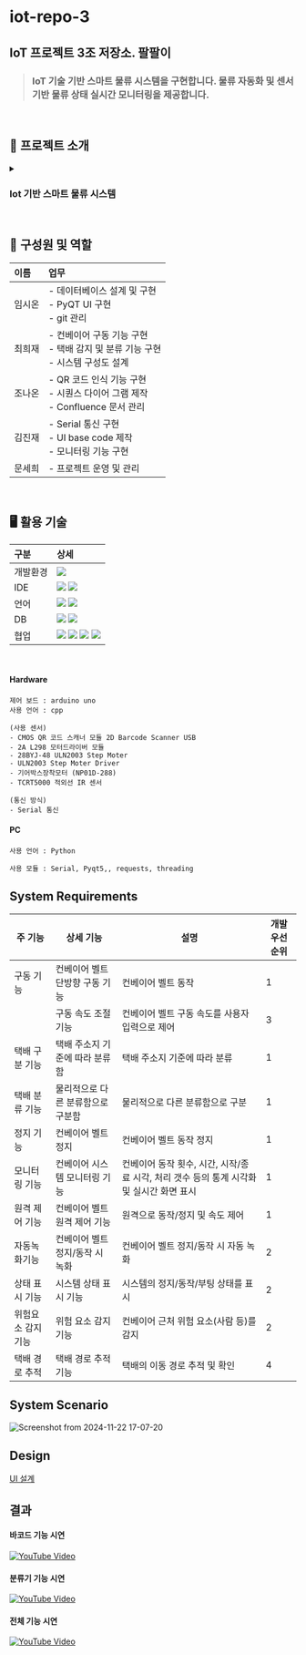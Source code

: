 # iot-repo-3
IoT 프로젝트 3조 저장소. 팔팔이
---
> ### IoT 기술 기반 스마트 물류 시스템을 구현합니다. 물류 자동화 및 센서 기반 물류 상태 실시간 모니터링을 제공합니다.

<br />

## 🤖 프로젝트 소개
<details markdown="1">
  <summary><h3>Iot 기반 스마트 물류 시스템</h3></h3></summary>
  <li>물류 산업은 점차 대형화, 복잡화되고 있으며, 효율적인 운영 체계 구축이 필수적인 과제로 대두되고 있다.</li>
  <li>본 프로젝트는 IoT 센서, 실시간 데이터에 기반하여 물류 프로세스 자동화를 목표로 한다.</li>
  <li>제안된 시스템은 물류 관리의 최적화와 자원 활용 효율성을 향상시킬 수 있을 것으로 기대된다.</li>
</details>
<br />

## 🧠 구성원 및 역할
|이름|업무|
|:---|:---|
|임시온|- 데이터베이스 설계 및 구현<br> - PyQT UI 구현 <br> - git 관리|
|최희재|- 컨베이어 구동 기능 구현<br> - 택배 감지 및 분류 기능 구현<br> - 시스템 구성도 설계|
|조나온|- QR 코드 인식 기능 구현<br> - 시퀀스 다이어 그램 제작<br> - Confluence 문서 관리|
|김진재|- Serial 통신 구현<br> - UI base code 제작 <br> - 모니터링 기능 구현|
|문세희|- 프로젝트 운영 및 관리|
<br />

## 🖥️ 활용 기술
|구분|상세|
|:---|:---|
|개발환경|<img src="https://img.shields.io/badge/Ubuntu-E95420?style=for-the-badge&logo=ubuntu&logoColor=white" /> |
|IDE| <img src="https://img.shields.io/badge/VSCode-0078D4?style=for-the-badge&logo=visual%20studio%20code&logoColor=white" /> <img src="https://img.shields.io/badge/arduino-00878F?style=for-the-badge&logo=arduino&logoColor=white" /> |
|언어| <img src="https://img.shields.io/badge/Python-3776AB?style=for-the-badge&logo=python&logoColor=white" /> <img src="https://img.shields.io/badge/c++-00599C?style=for-the-badge&logo=c++&logoColor=white" /> |
|DB|<img src="https://img.shields.io/badge/Amazon_RDS-232F3E?style=for-the-badge&logo=amazon-aws&logoColor=white" /> <img src="https://img.shields.io/badge/MySQL-00000F?style=for-the-badge&logo=mysql&logoColor=white" />|
|협업| <img src="https://img.shields.io/badge/Slack-4A154B?style=for-the-badge&logo=slack&logoColor=white" /> <img src="https://img.shields.io/badge/confluence-172B4D?style=for-the-badge&logo=confluence&logoColor=white" /> <img src="https://img.shields.io/badge/jira-0052CC?style=for-the-badge&logo=jira&logoColor=white" /> <img src="https://img.shields.io/badge/github-181717?style=for-the-badge&logo=github&logoColor=white" />||
<br />

#### Hardware
    제어 보드 : arduino uno
    사용 언어 : cpp
    
    (사용 센서)
    - CMOS QR 코드 스캐너 모듈 2D Barcode Scanner USB
    - 2A L298 모터드라이버 모듈
    - 28BYJ-48 ULN2003 Step Moter
    - ULN2003 Step Moter Driver
    - 기어박스장착모터 (NP01D-288)
    - TCRT5000 적외선 IR 센서
    
    (통신 방식)
    - Serial 통신

#### PC
    사용 언어 : Python

    사용 모듈 : Serial, Pyqt5,, requests, threading



## System Requirements
| **주 기능**            | **상세 기능**                     | **설명**                                                                 | **개발 우선 순위** |
|-------------------------|-----------------------------------|--------------------------------------------------------------------------|--------------------|
| 구동 기능              | 컨베이어 벨트 단방향 구동 기능    | 컨베이어 벨트 동작                                                      | 1                  |
|                       | 구동 속도 조절 기능              | 컨베이어 벨트 구동 속도를 사용자 입력으로 제어                          | 3                  |
| 택배 구분 기능        | 택배 주소지 기준에 따라 분류함    | 택배 주소지 기준에 따라 분류                                             | 1                  |
| 택배 분류 기능        | 물리적으로 다른 분류함으로 구분함 | 물리적으로 다른 분류함으로 구분                                          | 1                  |
| 정지 기능              | 컨베이어 벨트 정지               | 컨베이어 벨트 동작 정지                                                 | 1                  |
| 모니터링 기능          | 컨베이어 시스템 모니터링 기능     | 컨베이어 동작 횟수, 시간, 시작/종료 시각, 처리 갯수 등의 통계 시각화 및 실시간 화면 표시 | 1                  |
| 원격 제어 기능         | 컨베이어 벨트 원격 제어 기능      | 원격으로 동작/정지 및 속도 제어                                          | 1                  |
| 자동녹화기능           | 컨베이어 벨트 정지/동작 시 녹화   | 컨베이어 벨트 정지/동작 시 자동 녹화                                    | 2                  |
| 상태 표시 기능         | 시스템 상태 표시 기능            | 시스템의 정지/동작/부팅 상태를 표시                                      | 2                  |
| 위험요소 감지 기능     | 위험 요소 감지 기능              | 컨베이어 근처 위험 요소(사람 등)를 감지                                  | 2                  |
| 택배 경로 추적        | 택배 경로 추적 기능              | 택배의 이동 경로 추적 및 확인                                           | 4                  |


## System Scenario
![Screenshot from 2024-11-22 17-07-20](https://github.com/user-attachments/assets/a8b33987-5d5c-4605-a793-2a25f352bec3)


## Design
[UI 설계](https://www.figma.com/design/2HPsWyqSAlxDfTQgQZTUDu/Team3?node-id=0-1&t=DpAPZBAEqeQ5pgbb-1)

## 결과

#### 바코드 기능 시연

[![YouTube Video](https://img.youtube.com/vi/reqIpaoSUK0/0.jpg)](https://www.youtube.com/watch?v=reqIpaoSUK0)


#### 분류기 기능 시연
[![YouTube Video](https://img.youtube.com/vi/Vg6thNHTn-g/0.jpg)](https://youtu.be/Vg6thNHTn-g)


#### 전체 기능 시연
[![YouTube Video](https://img.youtube.com/vi/iGdT6jQyY-w/0.jpg)](https://youtu.be/iGdT6jQyY-w)



